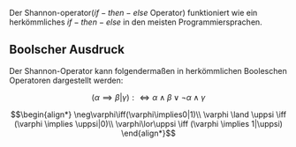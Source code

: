 Der Shannon-operator($if-then-else$ Operator) funktioniert wie ein herkömmliches $if-then-else$ in den meisten Programmiersprachen.

## Boolscher Ausdruck

Der Shannon-Operator kann folgendermaßen in herkömmlichen Booleschen Operatoren dargestellt werden:

$$(\alpha \implies \beta|\gamma): \iff\alpha \land \beta \lor \neg\alpha\land\gamma$$

$$\begin{align*}
\neg\varphi\iff(\varphi\implies0|1)\\
\varphi \land \uppsi \iff (\varphi \implies \uppsi|0)\\
\varphi\lor\uppsi \iff (\varphi \implies 1|\uppsi)
\end{align*}$$